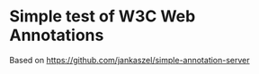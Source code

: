 # Simple test of W3C Web Annotations

Based on https://github.com/jankaszel/simple-annotation-server
